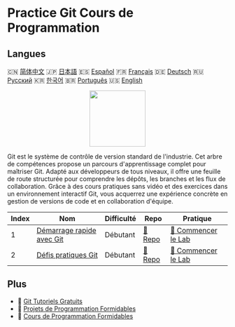 # Practice Git Cours de Programmation

## Langues

🇨🇳 [简体中文](README_zh.md) 🇯🇵 [日本語](README_ja.md) 🇪🇸 [Español](README_es.md) 🇫🇷 [Français](README_fr.md) 🇩🇪 [Deutsch](README_de.md) 🇷🇺 [Русский](README_ru.md) 🇰🇷 [한국어](README_ko.md) 🇧🇷 [Português](README_pt.md) 🇺🇸 [English](README.md) 

<div align="center">
<img width="128px" src="https://file.labex.io/path/mlkFQS0wjouP.png">
</div>

Git est le système de contrôle de version standard de l'industrie. Cet arbre de compétences propose un parcours d'apprentissage complet pour maîtriser Git. Adapté aux développeurs de tous niveaux, il offre une feuille de route structurée pour comprendre les dépôts, les branches et les flux de collaboration. Grâce à des cours pratiques sans vidéo et des exercices dans un environnement interactif Git, vous acquerrez une expérience concrète en gestion de versions de code et en collaboration d'équipe.

|   Index | Nom                                                                           | Difficulté   | Repo                                                             | Pratique                                                                   |
|---------|-------------------------------------------------------------------------------|--------------|------------------------------------------------------------------|----------------------------------------------------------------------------|
|       1 | [Démarrage rapide avec Git](https://labex.io/fr/courses/quick-start-with-git) | Débutant     | [🔗 Repo](https://github.com/labex-labs/quick-start-with-git)    | [🚀 Commencer le Lab](https://labex.io/fr/courses/quick-start-with-git)    |
|       2 | [Défis pratiques Git](https://labex.io/fr/courses/git-practice-challenges)    | Débutant     | [🔗 Repo](https://github.com/labex-labs/git-practice-challenges) | [🚀 Commencer le Lab](https://labex.io/fr/courses/git-practice-challenges) |

## Plus

- 🔗 [Git Tutoriels Gratuits](https://github.com/labex-labs/git-free-tutorials)
- 🔗 [Projets de Programmation Formidables](https://github.com/labex-labs/awesome-programming-projects)
- 🔗 [Cours de Programmation Formidables](https://github.com/labex-labs/awesome-programming-courses)

